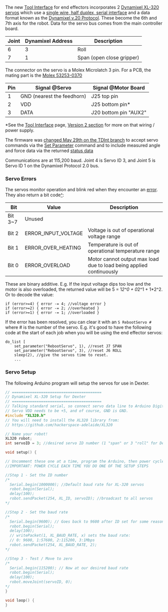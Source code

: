 The new [Tool Interface](End-Effectors) for end effectors incorporates 2 [Dynamixel XL-320 servos](http://emanual.robotis.com/docs/en/dxl/x/xl320/) which use a [single wire, half duplex, serial interface](http://emanual.robotis.com/docs/en/dxl/x/xl320/#connector-information) and a data format known as the [Dynamixel v.20 Protocol](http://emanual.robotis.com/docs/en/dxl/protocol2/). These become the 6th and 7th axis for the robot. Data for the servo bus comes from the main controller board.

Joint | Dynamixel Address | Description
----- | ----------------- | --------------
 6    | 3                 | Roll
 7    | 1                 | Span (open close gripper)

The connector on the servo is a Molex Microlatch 3 pin. For a PCB, the mating part is the [Molex 53253-0370](https://www.mouser.com/ProductDetail/Molex/53253-0370?qs=sGAEpiMZZMs%252bGHln7q6pm%2fK1Y9dcUIE1bkILUHD%2fB%252bE%3d)

Pin | Signal @Servo | Signal @Motor Board
--- | ---- | ---
 1 | GND (nearest the feedhorn) | J25 top pin
 2 | VDD | J25 bottom pin*
 3 | DATA | J20 bottom pin "AUX2"

*See the [Tool Interface](End-Effectors) page, <a href="https://github.com/HaddingtonDynamics/Dexter/wiki/End-Effectors#version-2">Version 2 section</a> for more on that wiring / power supply.

The firmware was [changed May 29th on the TDInt branch](../commit/42df0e01285ef8b67764ed53f3cc697df44d4d93) to accept servo commands via the [Set Parameter](set-parameter-oplet) command and to include measured angle and force data via the returned [status data](status-data)

Communications are at 115,200 baud. Joint 4 is Servo ID 3, and Joint 5 is Servo ID 1 on the Dynamixel Protocol 2.0 bus. 

### Servo Errors

The servos monitor operation and blink red when they encounter an [error](status-errors). They also return a bit code[^](http://emanual.robotis.com/docs/en/dxl/x/xl320/#shutdown18):

Bit | Value | Description 
--- | ----- | -------------
Bit 3~7	| Unused
Bit 2 |	ERROR_INPUT_VOLTAGE	| Voltage is out of operational voltage range
Bit 1 |	ERROR_OVER_HEATING	| Temperature is out of operational temperature range
Bit 0 |	ERROR_OVERLOAD  	| Motor cannot output max load due to load being applied continuously

These are binary additive. E.g. If the input voltage dips too low and the motor is also overloaded, the returned value will be 5 = 1*2^0 + 0*2^1 + 1*2^2. Or to decode the value:
````
if (error>=4) { error -= 4; //voltage error }
if (error>=2) { error -= 2; //overheated }
if (error>=1) { error -= 1; //overloaded }
````

If the error has been resolved, you can clear it with an `S RebootServo #` where # is the number of the servo. E.g. it's good to have the following code at the start of each job when you will be using the end effector servos:

````
do_list [
    set_parameter("RebootServo", 1), //reset J7 SPAN
    set_parameter("RebootServo", 3), //reset J6 ROLL
    sleep(2), //give the servos time to reset.
    ...
````

### Servo Setup

The following Arduino program will setup the servos for use in Dexter.


````C++
// ========================================
// Dynamixel XL-320 Setup for Dexter
// ========================================
// Talking standard serial, so connect servo data line to Arduino Digital TX 1
// Servo VDD needs to be +5, and of course, GND is GND.
#include "XL320.h"
// You will need to install the XL320 library from:
// https://github.com/hackerspace-adelaide/XL320

// Name your robot!
XL320 robot;
int servoID = 3; //desired servo ID number (1 "span" or 3 "roll" for Dexter)

void setup() {

// Uncomment these one at a time, program the Arduino, then power cycle the servo
//IMPORTANT: POWER CYCLE EACH TIME YOU DO ONE OF THE SETUP STEPS

//Step 1 - Set the ID number
/*
  Serial.begin(1000000); //Default baud rate for XL-320 servos
  robot.begin(Serial); 
  delay(100);
  robot.sendPacket(254, XL_ID, servoID); //broadcast to all servos
*/

//Step 2 - Set the baud rate
/*
  Serial.begin(9600); // Goes back to 9600 after ID set for some reason
  robot.begin(Serial); 
  delay(100);
  // writePacket(1, XL_BAUD_RATE, x) sets the baud rate:
  // 0: 9600, 1:57600, 2:115200, 3:1Mbps
  robot.sendPacket(254, XL_BAUD_RATE, 2);
*/

//Step 3 - Test / Move to zero
/*
  Serial.begin(115200); // Now at our desired baud rate
  robot.begin(Serial);
  delay(100);
  robot.moveJoint(servoID, 0);  
*/
}

void loop() {
}
```` 